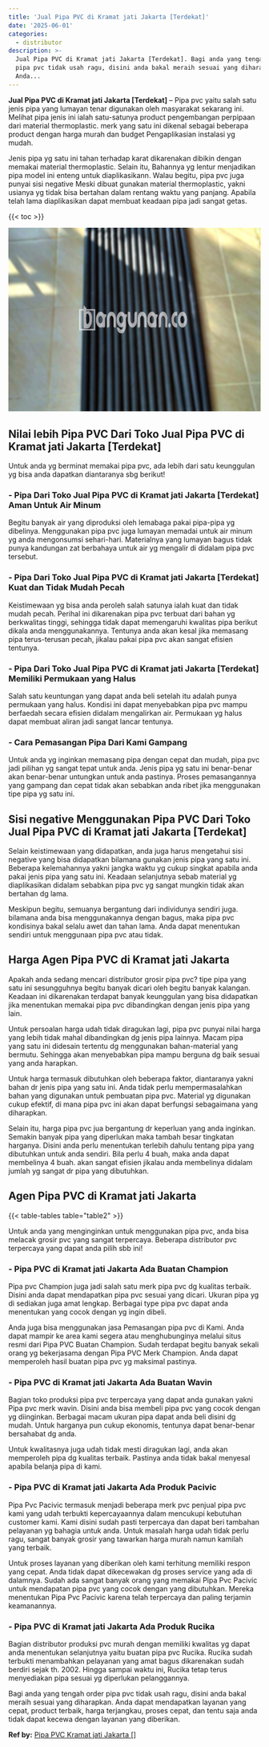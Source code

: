 ```yaml
---
title: 'Jual Pipa PVC di Kramat jati Jakarta [Terdekat]'
date: '2025-06-01'
categories:
  - distributor
description: >-
  Jual Pipa PVC di Kramat jati Jakarta [Terdekat]. Bagi anda yang tengah order
  pipa pvc tidak usah ragu, disini anda bakal meraih sesuai yang diharapkan.
  Anda...
---
```


**Jual Pipa PVC di Kramat jati Jakarta \[Terdekat\]** – Pipa pvc yaitu salah satu jenis pipa yang lumayan tenar digunakan oleh masyarakat sekarang ini. Melihat pipa jenis ini ialah satu-satunya product pengembangan perpipaan dari material thermoplastic. merk yang satu ini dikenal sebagai beberapa product dengan harga murah dan budget Pengaplikasian instalasi yg mudah.

Jenis pipa yg satu ini tahan terhadap karat dikarenakan dibikin dengan memakai material thermoplastic. Selain itu, Bahannya yg lentur menjadikan pipa model ini enteng untuk diaplikasikann. Walau begitu, pipa pvc juga punyai sisi negative Meski dibuat gunakan material thermoplastic, yakni usianya yg tidak bisa bertahan dalam rentang waktu yang panjang. Apabila telah lama diaplikasikan dapat membuat keadaan pipa jadi sangat getas.

{{< toc >}}

![Jual Pipa PVC di Kramat jati Jakarta [Terdekat]](/images/jaul-pipa-pvc-31.png)

## Nilai lebih Pipa PVC Dari Toko Jual Pipa PVC di Kramat jati Jakarta \[Terdekat\]

Untuk anda yg berminat memakai pipa pvc, ada lebih dari satu keunggulan yg bisa anda dapatkan diantaranya sbg berikut!

### \- Pipa Dari Toko Jual Pipa PVC di Kramat jati Jakarta \[Terdekat\] Aman Untuk Air Minum

Begitu banyak air yang diproduksi oleh lemabaga pakai pipa-pipa yg dibelinya. Menggunakan pipa pvc juga lumayan memadai untuk air minum yg anda mengonsumsi sehari-hari. Materialnya yang lumayan bagus tidak punya kandungan zat berbahaya untuk air yg mengalir di didalam pipa pvc tersebut.

### \- Pipa Dari Toko Jual Pipa PVC di Kramat jati Jakarta \[Terdekat\] Kuat dan Tidak Mudah Pecah

Keistimewaan yg bisa anda peroleh salah satunya ialah kuat dan tidak mudah pecah. Perihal ini dikarenakan pipa pvc terbuat dari bahan yg berkwalitas tinggi, sehingga tidak dapat memengaruhi kwalitas pipa berikut dikala anda menggunakannya. Tentunya anda akan kesal jika memasang pipa terus-terusan pecah, jikalau pakai pipa pvc akan sangat efisien tentunya.

### \- Pipa Dari Toko Jual Pipa PVC di Kramat jati Jakarta \[Terdekat\] Memiliki Permukaan yang Halus

Salah satu keuntungan yang dapat anda beli setelah itu adalah punya permukaan yang halus. Kondisi ini dapat menyebabkan pipa pvc mampu berfaedah secara efisien didalam mengalirkan air. Permukaan yg halus dapat membuat aliran jadi sangat lancar tentunya.

### \- Cara Pemasangan Pipa Dari Kami Gampang

Untuk anda yg inginkan memasang pipa dengan cepat dan mudah, pipa pvc jadi pilihan yg sangat tepat untuk anda. Jenis pipa yg satu ini benar-benar akan benar-benar untungkan untuk anda pastinya. Proses pemasangannya yang gampang dan cepat tidak akan sebabkan anda ribet jika menggunakan tipe pipa yg satu ini.

## Sisi negative Menggunakan Pipa PVC Dari Toko Jual Pipa PVC di Kramat jati Jakarta \[Terdekat\]

Selain keistimewaan yang didapatkan, anda juga harus mengetahui sisi negative yang bisa didapatkan bilamana gunakan jenis pipa yang satu ini. Beberapa kelemahannya yakni jangka waktu yg cukup singkat apabila anda pakai jenis pipa yang satu ini. Keadaan selanjutnya sebab material yg diaplikasikan didalam sebabkan pipa pvc yg sangat mungkin tidak akan bertahan dg lama.

Meskipun begitu, semuanya bergantung dari individunya sendiri juga. bilamana anda bisa menggunakannya dengan bagus, maka pipa pvc kondisinya bakal selalu awet dan tahan lama. Anda dapat menentukan sendiri untuk menggunaan pipa pvc atau tidak.

## Harga Agen Pipa PVC di Kramat jati Jakarta

Apakah anda sedang mencari distributor grosir pipa pvc? tipe pipa yang satu ini sesungguhnya begitu banyak dicari oleh begitu banyak kalangan. Keadaan ini dikarenakan terdapat banyak keunggulan yang bisa didapatkan jika menentukan memakai pipa pvc dibandingkan dengan jenis pipa yang lain.

Untuk persoalan harga udah tidak diragukan lagi, pipa pvc punyai nilai harga yang lebih tidak mahal dibandingkan dg jenis pipa lainnya. Macam pipa yang satu ini didesain tertentu dg menggunakan bahan-material yang bermutu. Sehingga akan menyebabkan pipa mampu berguna dg baik sesuai yang anda harapkan.

Untuk harga termasuk dibutuhkan oleh beberapa faktor, diantaranya yakni bahan dr jenis pipa yang satu ini. Anda tidak perlu mempermasalahkan bahan yang digunakan untuk pembuatan pipa pvc. Material yg digunakan cukup efektif, di mana pipa pvc ini akan dapat berfungsi sebagaimana yang diharapkan.

Selain itu, harga pipa pvc jua bergantung dr keperluan yang anda inginkan. Semakin banyak pipa yang diperlukan maka tambah besar tingkatan harganya. Disini anda perlu menentukan terlebih dahulu tentang pipa yang dibutuhkan untuk anda sendiri. Bila perlu 4 buah, maka anda dapat membelinya 4 buah. akan sangat efisien jikalau anda membelinya didalam jumlah yg sangat dr pipa yang dibutuhkan.

## Agen Pipa PVC di Kramat jati Jakarta

{{< table-tables table="table2" >}}

Untuk anda yang menginginkan untuk menggunakan pipa pvc, anda bisa melacak grosir pvc yang sangat terpercaya. Beberapa distributor pvc terpercaya yang dapat anda pilih sbb ini!

### \- Pipa PVC di Kramat jati Jakarta Ada Buatan Champion

Pipa pvc Champion juga jadi salah satu merk pipa pvc dg kualitas terbaik. Disini anda dapat mendapatkan pipa pvc sesuai yang dicari. Ukuran pipa yg di sediakan juga amat lengkap. Berbagai type pipa pvc dapat anda menentukan yang cocok dengan yg ingin dibeli.

Anda juga bisa menggunakan jasa Pemasangan pipa pvc di Kami. Anda dapat mampir ke area kami segera atau menghubunginya melalui situs resmi dari Pipa PVC Buatan Champion. Sudah terdapat begitu banyak sekali orang yg bekerjasama dengan Pipa PVC Merk Champion. Anda dapat memperoleh hasil buatan pipa pvc yg maksimal pastinya.

### \- Pipa PVC di Kramat jati Jakarta Ada Buatan Wavin

Bagian toko produksi pipa pvc terpercaya yang dapat anda gunakan yakni Pipa pvc merk wavin. Disini anda bisa membeli pipa pvc yang cocok dengan yg diinginkan. Berbagai macam ukuran pipa dapat anda beli disini dg mudah. Untuk harganya pun cukup ekonomis, tentunya dapat benar-benar bersahabat dg anda.

Untuk kwalitasnya juga udah tidak mesti diragukan lagi, anda akan memperoleh pipa dg kualitas terbaik. Pastinya anda tidak bakal menyesal apabila belanja pipa di kami.

### \- Pipa PVC di Kramat jati Jakarta Ada Produk Pacivic

Pipa Pvc Pacivic termasuk menjadi beberapa merk pvc penjual pipa pvc kami yang udah terbukti kepercayaannya dalam mencukupi kebutuhan customer kami. Kami disini sudah pasti terpercaya dan dapat beri tambahan pelayanan yg bahagia untuk anda. Untuk masalah harga udah tidak perlu ragu, sangat banyak grosir yang tawarkan harga murah namun kamilah yang terbaik.

Untuk proses layanan yang diberikan oleh kami terhitung memiliki respon yang cepat. Anda tidak dapat dikecewakan dg proses service yang ada di dalamnya. Sudah ada sangat banyak orang yang memakai Pipa Pvc Pacivic untuk mendapatan pipa pvc yang cocok dengan yang dibutuhkan. Mereka menentukan Pipa Pvc Pacivic karena telah terpercaya dan paling terjamin keamanannya.

### \- Pipa PVC di Kramat jati Jakarta Ada Produk Rucika

Bagian distributor produksi pvc murah dengan memiliki kwalitas yg dapat anda menentukan selanjutnya yaitu buatan pipa pvc Rucika. Rucika sudah terbukti menambahkan pelayanan yang amat bagus dikarenakan sudah berdiri sejak th. 2002. Hingga sampai waktu ini, Rucika tetap terus menyediakan pipa sesuai yg diperlukan pelanggannya.

Bagi anda yang tengah order pipa pvc tidak usah ragu, disini anda bakal meraih sesuai yang diharapkan. Anda dapat mendapatkan layanan yang cepat, product terbaik, harga terjangkau, proses cepat, dan tentu saja anda tidak dapat kecewa dengan layanan yang diberikan.

**Ref by:** [Pipa PVC Kramat jati Jakarta []](https://id.wikipedia.org/wiki/Pipa)
